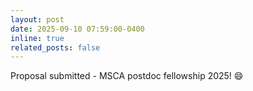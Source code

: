 ```yaml
---
layout: post
date: 2025-09-10 07:59:00-0400
inline: true
related_posts: false
---
```


Proposal submitted - MSCA postdoc fellowship 2025! :smile:
